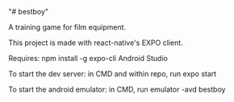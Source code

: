 "# bestboy" 

A training game for film equipment.

This project is made with react-native's EXPO client.

Requires:
    npm install -g expo-cli
    Android Studio

To start the dev server: in CMD and within repo, run
expo start 

To start the android emulator: in CMD, run
emulator -avd bestboy